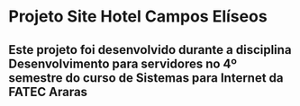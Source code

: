 # Projeto Site Hotel Campos Elíseos

## Este projeto foi desenvolvido durante a disciplina Desenvolvimento para servidores no 4º semestre do curso de Sistemas para Internet da FATEC Araras

